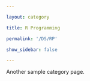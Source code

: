 ```yaml
---

layout: category

title: R Programming

permalink: '/DS/RP'

show_sidebar: false

---
```


Another sample category page.
